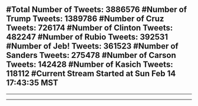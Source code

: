 #Total Number of Tweets: 3886576 
#Number of Trump Tweets: 1389786
#Number of Cruz Tweets: 726174
#Number of Clinton Tweets: 482247
#Number of Rubio Tweets: 392531
#Number of Jeb! Tweets: 361523
#Number of Sanders Tweets: 275478
#Number of Carson Tweets: 142428
#Number of Kasich Tweets: 118112
#Current Stream Started at Sun Feb 14 17:43:35 MST
---
---
---
